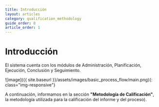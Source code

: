 ```yaml
---
title: Introducción
layout: articles
category: qualification_methodology
guide_order: 8
article_order: 1
---
```


# Introducción

El sistema cuenta con los módulos de Administración, Planificación, Ejecución, Conclusión y Seguimiento.


![image]({{ site.baseurl }}/assets/images/basic_process_flow/main.png){: class="img-responsive"}


A continuación, informamos en la sección **"Metodología de Calificación"**, la metodología utilizada para la calificación del informe y del proceso).